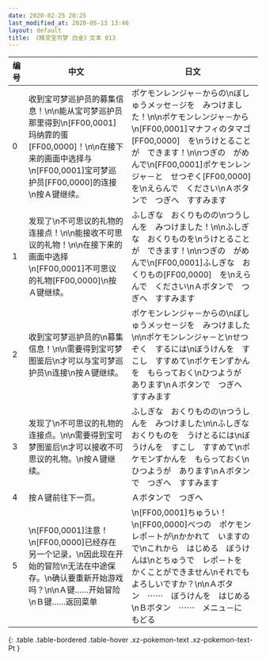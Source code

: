 ```yaml
---
date: 2020-02-25 20:25
last_modified_at: 2020-05-13 13:46
layout: default
title: 《精灵宝可梦 白金》文本 013
---
```

| 编号 | 中文 | 日文 |
| ---- | ---- | ---- |
| 0 | 收到宝可梦巡护员的募集信息！\n\n能从宝可梦巡护员那里得到\n[FF00,0001]玛纳霏的蛋[FF00,0000]！\n\n在接下来的画面中选择与\n[FF00,0001]宝可梦巡护员[FF00,0000]的连接\n按Ａ键继续。 | ポケモンレンジャ－からの\nぼしゅうメッセ－ジを　みつけました！\n\nポケモンレンジャ－から\n[FF00,0001]マナフィのタマゴ[FF00,0000]　を\nうけとることが　できます！\n\nつぎの　がめんで\n[FF00,0001]ポケモンレンジャ－と　せつぞく[FF00,0000]　を\nえらんで　ください\nＡボタンで　つぎへ　すすみます |
| 1 | 发现了\n不可思议的礼物的连接点！\n\n能接收不可思议的礼物！\n\n在接下来的画面中选择\n[FF00,0001]不可思议的礼物[FF00,0000]\n按Ａ键继续。 | ふしぎな　おくりものの\nつうしんを　みつけました！\n\nふしぎな　おくりものを\nうけとることが　できます！\n\nつぎの　がめんで\n[FF00,0001]ふしぎな　おくりもの[FF00,0000]　を\nえらんで　ください\nＡボタンで　つぎへ　すすみます |
| 2 | 收到宝可梦巡护员的\n募集信息！\n\n需要得到宝可梦图鉴后\n才可以与宝可梦巡护员\n连接\n按Ａ键继续。 | ポケモンレンジャ－からの\nぼしゅうメッセ－ジを　みつけました\n\nポケモンレンジャ－と\nせつぞく　するには\nぼうけんを　すこし　すすめて\nポケモンずかんを　もらっておく\nひつようが　あります\nＡボタンで　つぎへ　すすみます |
| 3 | 发现了\n不可思议的礼物的连接点。\n\n需要得到宝可梦图鉴后\n才可以接收不可思议的礼物。\n按Ａ键继续。 | ふしぎな　おくりものの\nつうしんを　みつけました\n\nふしぎな　おくりものを　うけとるには\nぼうけんを　すこし　すすめて\nポケモンずかんを　もらっておく\nひつようが　あります\nＡボタンで　つぎへ　すすみます |
| 4 | 按Ａ键前往下一页。 | Ａボタンで　つぎへ |
| 5 | \n[FF00,0001]注意！\n[FF00,0000]已经存在另一个记录，\n因此现在开始的冒险\n无法在中途保存。\n确认要重新开始游戏吗？\n\nＡ键……开始冒险\nＢ键……返回菜单 | \n[FF00,0001]ちゅうい！\n[FF00,0000]べつの　ポケモンレポ－トが\nかかれて　いますので\nこれから　はじめる　ぼうけんは\nとちゅうで　レポ－トを　かくことができません\nそれでも　よろしいですか？\n\nＡボタン　⋯⋯　ぼうけんを　はじめる\nＢボタン　⋯⋯　メニュ－に　もどる |
{: .table .table-bordered .table-hover .xz-pokemon-text .xz-pokemon-text-Pt }